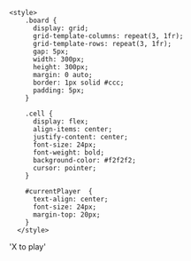 <!DOCTYPE html>
<html lang="en">
<head>
    <meta charset="UTF-8">
    <meta name="viewport" content="width=device-width, initial-scale=1.0">
    <title>Tictactoe</title>

    <style>
        .board {
          display: grid;
          grid-template-columns: repeat(3, 1fr);
          grid-template-rows: repeat(3, 1fr);
          gap: 5px;
          width: 300px;
          height: 300px;
          margin: 0 auto;
          border: 1px solid #ccc;
          padding: 5px;
        }
  
        .cell {
          display: flex;
          align-items: center;
          justify-content: center;
          font-size: 24px;
          font-weight: bold;
          background-color: #f2f2f2;
          cursor: pointer;
        }
  
        #currentPlayer  {
          text-align: center;
          font-size: 24px;
          margin-top: 20px;
        }
      </style>

</head>
<body>
    <div class="board">
        <div class="cell"></div>
        <div class="cell"></div>
        <div class="cell"></div>
        <div class="cell"></div>
        <div class="cell"></div>
        <div class="cell"></div>
        <div class="cell"></div>
        <div class="cell"></div>
        <div class="cell"></div>
      </div>
      <div id="currentPlayer">'X to play'</div>
</body>


<script>
    var winner = '';
    const colorlist = ["#bfbfbf","#999999","#404040"];
    const board = [0, 0, 0, 0, 0, 0, 0, 0, 0];
    const cells = document.querySelectorAll(".cell");
    let currentPlayer = "X";


    function updateCellView(board){
        for (let i = 0; i < cells.length; i++){
            if (board[i] > 0){
                cells[i].textContent = 'X';
                cells[i].style.color = colorlist[board[i]-1];
            }else if (board[i] < 0){
                cells[i].textContent = 'O';
                cells[i].style.color = colorlist[-board[i]-1];
            }else {
                cells[i].textContent = '';
            }
        } 
    }


    function updateLife(board,currentPlayer){
        for (let i = 0; i < cells.length; i++){
            if (board[i] > 0 && currentPlayer === "X"){
                board[i] = board[i]-1
            }else if (board[i] < 0 && currentPlayer === "O"){
                board[i] = board[i]+1
            }
        }
    }


    function switchPlayer(){
        if (currentPlayer === "X"){
            currentPlayer = "O";
        }else{
            currentPlayer = "X";
        }
        if (winner === ''){document.getElementById("currentPlayer").textContent = currentPlayer + ' to play';}
    }

    function checkWinner(board){
        const winningCombinations = [
        [0, 1, 2],
        [3, 4, 5],
        [6, 7, 8],
        [0, 3, 6],
        [1, 4, 7],
        [2, 5, 8],
        [0, 4, 8],
        [2, 4, 6],
      ];
      for (let i = 0; i < winningCombinations.length; i++){
        const [a, b, c] = winningCombinations[i];
        if ((board[a] >0 && board[b] >0 && board[c] >0) || (board[a] <0 && board[b] <0 && board[c] <0) ){
            cells[a].style.color = 'red';
            cells[b].style.color = 'red';
            cells[c].style.color = 'red';
            winner =  cells[a].textContent;
            document.getElementById("currentPlayer").textContent = winner  + ' Win!';
        }
      }
    }




    function step(index){
        if (board[index] != 0 || winner != ''){return '';}
        if (currentPlayer === "X"){board[index] = 3;}else{board[index] = -3;}
        updateCellView(board)
        checkWinner(board)
        updateLife(board,currentPlayer)
        switchPlayer()  
    }


    cells.forEach((cell, index) => {
      cell.addEventListener("click", () => step(index));
    });



</script>


</html>







